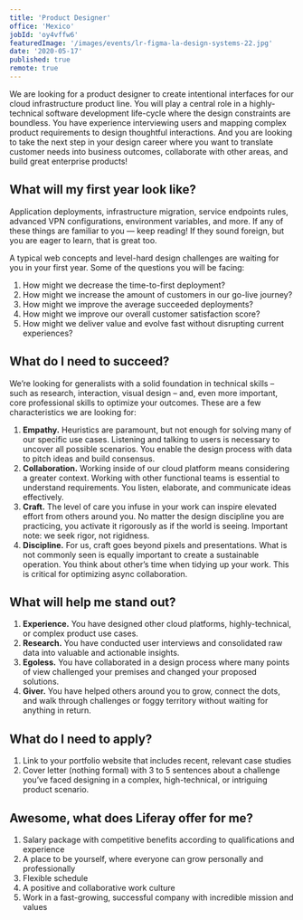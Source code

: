 ```yaml
---
title: 'Product Designer'
office: 'Mexico'
jobId: 'oy4vffw6'
featuredImage: '/images/events/lr-figma-la-design-systems-22.jpg'
date: '2020-05-17'
published: true
remote: true
---
```



We are looking for a product designer to create intentional interfaces for our cloud infrastructure product line. You will play a central role in a highly-technical software development life-cycle where the design constraints are boundless. You have experience interviewing users and mapping complex product requirements to design thoughtful interactions. And you are looking to take the next step in your design career where you want to translate customer needs into business outcomes, collaborate with other areas, and build great enterprise products!


## What will my first year look like?

Application deployments, infrastructure migration, service endpoints rules, advanced VPN configurations, environment variables, and more. If any of these things are familiar to you — keep reading! If they sound foreign, but you are eager to learn, that is great too.

A typical web concepts and level-hard design challenges are waiting for you in your first year. Some of the questions you will be facing:

1. How might we decrease the time-to-first deployment?
2. How might we increase the amount of customers in our go-live journey?
3. How might we improve the average succeeded deployments?
4. How might we improve our overall customer satisfaction score?
5. How might we deliver value and evolve fast without disrupting current experiences?


## What do I need to succeed?

We’re looking for generalists with a solid foundation in technical skills – such as research, interaction, visual design – and, even more important, core professional skills to optimize your outcomes. These are a few characteristics we are looking for:

1. **Empathy.** Heuristics are paramount, but not enough for solving many of our specific use cases. Listening and talking to users is necessary to uncover all possible scenarios. You enable the design process with data to pitch ideas and build consensus.
2. **Collaboration.** Working inside of our cloud platform means considering a greater context. Working with other functional teams is essential to understand requirements. You listen, elaborate, and communicate ideas effectively.
3. **Craft.** The level of care you infuse in your work can inspire elevated effort from others around you. No matter the design discipline you are practicing, you activate it rigorously as if the world is seeing. Important note: we seek rigor, not rigidness.
4. **Discipline.** For us, craft goes beyond pixels and presentations. What is not commonly seen is equally important to create a sustainable operation. You think about other’s time when tidying up your work. This is critical for optimizing async collaboration.


## What will help me stand out?

1. **Experience.** You have designed other cloud platforms, highly-technical, or complex product use cases.
2. **Research.** You have conducted user interviews and consolidated raw data into valuable and actionable insights.
3. **Egoless.** You have collaborated in a design process where many points of view challenged your premises and changed your proposed solutions.
4. **Giver.** You have helped others around you to grow, connect the dots, and walk through challenges or foggy territory without waiting for anything in return.


## What do I need to apply?

1. Link to your portfolio website that includes recent, relevant case studies
2. Cover letter (nothing formal) with 3 to 5 sentences about a challenge you’ve faced designing in a complex, high-technical, or intriguing product scenario.


## Awesome, what does Liferay offer for me?

1. Salary package with competitive benefits according to qualifications and experience
2. A place to be yourself, where everyone can grow personally and professionally
3. Flexible schedule
4. A positive and collaborative work culture
5. Work in a fast-growing, successful company with incredible mission and values

